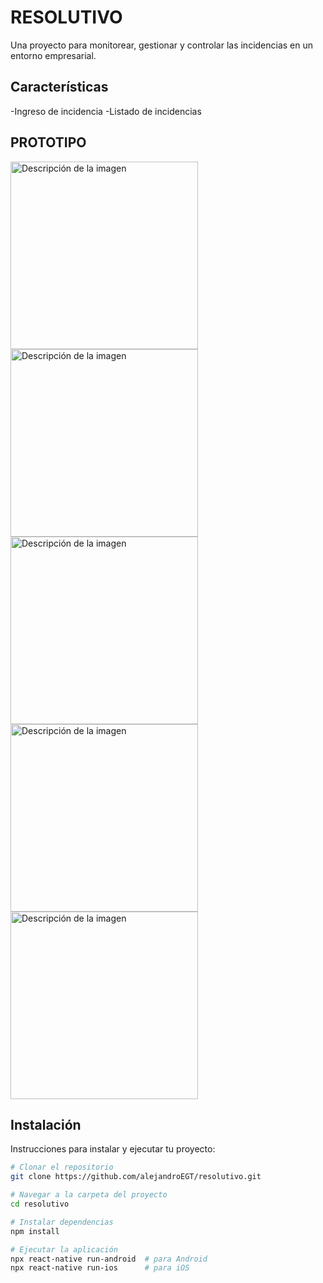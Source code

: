 # RESOLUTIVO

Una proyecto para monitorear, gestionar y controlar las incidencias en un entorno empresarial.
## Características

-Ingreso de incidencia
-Listado de incidencias

## PROTOTIPO
<img src="assets/prototipo/459954020_510315034969048_5817211675833525405_n.jpg" alt="Descripción de la imagen" width="300"/>
<img src="assets/prototipo/459947986_1172357733868022_4664509841549098869_n.jpg" alt="Descripción de la imagen" width="300"/>
<img src="assets/prototipo/459941843_439326049162230_1698014407918792239_n.jpg" alt="Descripción de la imagen" width="300"/>
<img src="assets\prototipo\459686680_850389033890994_7946790739166120632_n.jpg" alt="Descripción de la imagen" width="300"/>
<img src="assets\prototipo\456423143_490095824006443_2736995999515458138_n.jpg" alt="Descripción de la imagen" width="300"/>


## Instalación

Instrucciones para instalar y ejecutar tu proyecto:

```bash
# Clonar el repositorio
git clone https://github.com/alejandroEGT/resolutivo.git

# Navegar a la carpeta del proyecto
cd resolutivo

# Instalar dependencias
npm install

# Ejecutar la aplicación
npx react-native run-android  # para Android
npx react-native run-ios      # para iOS